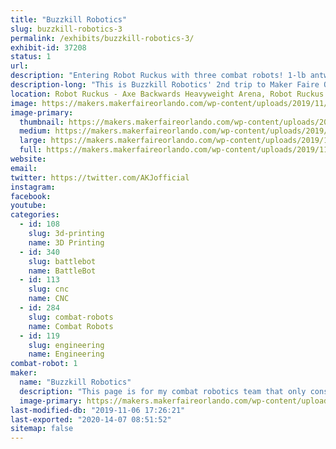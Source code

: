 ```yaml
---
title: "Buzzkill Robotics"
slug: buzzkill-robotics-3
permalink: /exhibits/buzzkill-robotics-3/
exhibit-id: 37208
status: 1
url: 
description: "Entering Robot Ruckus with three combat robots! 1-lb antweight \"Bolt Harvester,\" 3-lb beetleweight \"Mood Swing,\" and 15-lb dogeweight \"Ice Cream Slamwich.\""
description-long: "This is Buzzkill Robotics' 2nd trip to Maker Faire Orlando and we are very excited to participate in this year's Robot Ruckus! We are bringing back our antweight \"Bolt Harvester\" along with two completely new designs, beetleweight \"Mood Swing\" and dogeweight \"Ice Cream Slamwich.\" Bolt Harvester has become an undercutter spinner but still has a mostly 3D-printed chassis. Mood Swing is a ring spinner with the ring and drive modules being completely independent systems. It's like two robots stuck together!"
location: Robot Ruckus - Axe Backwards Heavyweight Arena, Robot Ruckus - Small Arena
image: https://makers.makerfaireorlando.com/wp-content/uploads/2019/11/final-snapshot.png
image-primary:
  thumbnail: https://makers.makerfaireorlando.com/wp-content/uploads/2019/11/final-snapshot-150x150.png
  medium: https://makers.makerfaireorlando.com/wp-content/uploads/2019/11/final-snapshot-300x219.png
  large: https://makers.makerfaireorlando.com/wp-content/uploads/2019/11/final-snapshot.png
  full: https://makers.makerfaireorlando.com/wp-content/uploads/2019/11/final-snapshot.png
website: 
email: 
twitter: https://twitter.com/AKJofficial
instagram: 
facebook: 
youtube: 
categories:
  - id: 108
    slug: 3d-printing
    name: 3D Printing
  - id: 340
    slug: battlebot
    name: BattleBot
  - id: 113
    slug: cnc
    name: CNC
  - id: 284
    slug: combat-robots
    name: Combat Robots
  - id: 119
    slug: engineering
    name: Engineering
combat-robot: 1
maker:
  name: "Buzzkill Robotics"
  description: "This page is for my combat robotics team that only consists of me, at the moment. I'm an alumnus of the University of South Florida and I'm an avid maker. I've built remote-controlled lawnmowers and a spot welder out of parts from an old microwave, so this seemed like the natural next step. I want to design things that the public can see and...well...see how they do. It will be great to see how others build things to meet the needs of others. That's the real reason behind joining the Maker Faire group. I enjoy what I do and want to join others who think the way that I do."
  image-primary: https://makers.makerfaireorlando.com/wp-content/uploads/2017/10/buzzkill-robotics-logo-square-1.png
last-modified-db: "2019-11-06 17:26:21"
last-exported: "2020-14-07 08:51:52"
sitemap: false
---
```

